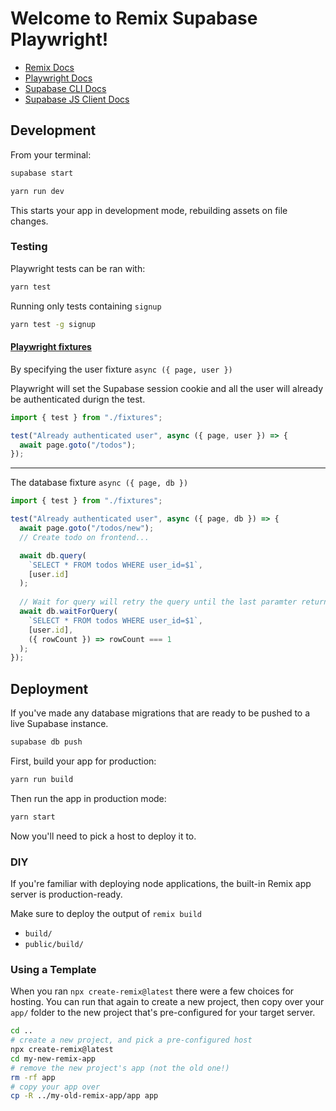 # Welcome to Remix Supabase Playwright!

- [Remix Docs](https://remix.run/docs)
- [Playwright Docs](https://playwright.dev/docs/intro)
- [Supabase CLI Docs](https://supabase.com/docs/guides/cli)
- [Supabase JS Client Docs](https://supabase.com/docs/reference/javascript/introduction)

## Development

From your terminal:

```sh
supabase start
```

```sh
yarn run dev
```

This starts your app in development mode, rebuilding assets on file changes.

### Testing

Playwright tests can be ran with:

```sh
yarn test
```

Running only tests containing `signup`

```sh
yarn test -g signup
```

#### [Playwright fixtures](https://playwright.dev/docs/test-fixtures)

By specifying the user fixture `async ({ page, user })`

Playwright will set the Supabase session cookie and all the user will already be authenticated durign the test.

```typescript
import { test } from "./fixtures";

test("Already authenticated user", async ({ page, user }) => {
  await page.goto("/todos");
});
```

---

The database fixture `async ({ page, db })`

```typescript
import { test } from "./fixtures";

test("Already authenticated user", async ({ page, db }) => {
  await page.goto("/todos/new");
  // Create todo on frontend...

  await db.query(
    `SELECT * FROM todos WHERE user_id=$1`,
    [user.id]
  );
  
  // Wait for query will retry the query until the last paramter returns true or timeout.
  await db.waitForQuery(
    `SELECT * FROM todos WHERE user_id=$1`,
    [user.id],
    ({ rowCount }) => rowCount === 1
  );
});
```

## Deployment

If you've made any database migrations that are ready to be pushed to a live Supabase instance.

```sh
supabase db push
```

First, build your app for production:

```sh
yarn run build
```

Then run the app in production mode:

```sh
yarn start
```

Now you'll need to pick a host to deploy it to.

### DIY

If you're familiar with deploying node applications, the built-in Remix app server is production-ready.

Make sure to deploy the output of `remix build`

- `build/`
- `public/build/`

### Using a Template

When you ran `npx create-remix@latest` there were a few choices for hosting. You can run that again to create a new project, then copy over your `app/` folder to the new project that's pre-configured for your target server.

```sh
cd ..
# create a new project, and pick a pre-configured host
npx create-remix@latest
cd my-new-remix-app
# remove the new project's app (not the old one!)
rm -rf app
# copy your app over
cp -R ../my-old-remix-app/app app
```
